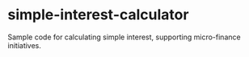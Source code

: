 # simple-interest-calculator
Sample code for calculating simple interest, supporting micro-finance initiatives.
